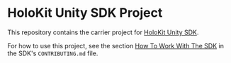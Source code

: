 # HoloKit Unity SDK Project

This repository contains the carrier project for [HoloKit Unity SDK](https://github.com/holoi/holokit-unity-sdk). 

For how to use this project, see the section [How To Work With The SDK](https://github.com/holoi/holokit-unity-sdk/blob/main/CONTRIBUTING.md#How-To-Work-With-The-SDK) in the SDK's `CONTRIBUTING.md` file.
